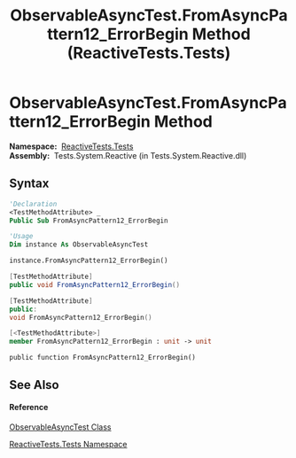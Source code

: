 ﻿---
title: ObservableAsyncTest.FromAsyncPattern12_ErrorBegin Method  (ReactiveTests.Tests)
TOCTitle: FromAsyncPattern12_ErrorBegin Method
ms:assetid: M:ReactiveTests.Tests.ObservableAsyncTest.FromAsyncPattern12_ErrorBegin
ms:mtpsurl: https://msdn.microsoft.com/en-us/library/reactivetests.tests.observableasynctest.fromasyncpattern12_errorbegin(v=VS.103)
ms:contentKeyID: 36620402
ms.date: 06/28/2011
mtps_version: v=VS.103
f1_keywords:
- ReactiveTests.Tests.ObservableAsyncTest.FromAsyncPattern12_ErrorBegin
dev_langs:
- CSharp
- JScript
- VB
- FSharp
- c++
---

# ObservableAsyncTest.FromAsyncPattern12\_ErrorBegin Method

**Namespace:**  [ReactiveTests.Tests](hh289046\(v=vs.103\).md)  
**Assembly:**  Tests.System.Reactive (in Tests.System.Reactive.dll)

## Syntax

``` vb
'Declaration
<TestMethodAttribute> _
Public Sub FromAsyncPattern12_ErrorBegin
```

``` vb
'Usage
Dim instance As ObservableAsyncTest

instance.FromAsyncPattern12_ErrorBegin()
```

``` csharp
[TestMethodAttribute]
public void FromAsyncPattern12_ErrorBegin()
```

``` c++
[TestMethodAttribute]
public:
void FromAsyncPattern12_ErrorBegin()
```

``` fsharp
[<TestMethodAttribute>]
member FromAsyncPattern12_ErrorBegin : unit -> unit 
```

``` jscript
public function FromAsyncPattern12_ErrorBegin()
```

## See Also

#### Reference

[ObservableAsyncTest Class](hh314747\(v=vs.103\).md)

[ReactiveTests.Tests Namespace](hh289046\(v=vs.103\).md)

